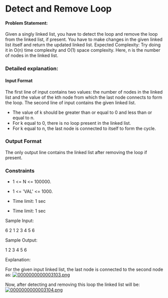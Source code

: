 # Detect and Remove Loop 

#### Problem Statement:
Given a singly linked list, you have to detect the loop and remove the loop from the linked list, if present. You have to make changes in the given linked list itself and return the updated linked list.
Expected Complexity: Try doing it in O(n) time complexity and O(1) space complexity. Here, n is the number of nodes in the linked list.

### Detailed explanation:
#### Input Format

The first line of input contains two values: the number of nodes in the linked list and the value of the kth node from which the last node connects to form the loop. The second line of input contains the given linked list.

- The value of k should be greater than or equal to 0 and less than or equal to n.
- For k equal to 0, there is no loop present in the linked list.
- For k equal to n, the last node is connected to itself to form the cycle.

### Output Format

The only output line contains the linked list after removing the loop if present.

### Constraints

- 1 <= N <= 100000.
- 1 <= 'VAL' <= 1000.
- Time limit: 1 sec

- Time limit: 1 sec

Sample Input:

6 2
1 2 3 4 5 6 

Sample Output:

1 2 3 4 5 6

Explanation:

For the given input linked list, the last node is connected to the second node as:
[![0000000000003103.png](https://i.postimg.cc/Y0f44J3w/0000000000003103.png)](https://postimg.cc/PvJf9V96)

Now, after detecting and removing this loop the linked list will be:
[![0000000000003104.png](https://i.postimg.cc/LX9GKPbB/0000000000003104.png)](https://postimg.cc/DWNx1SF8)




